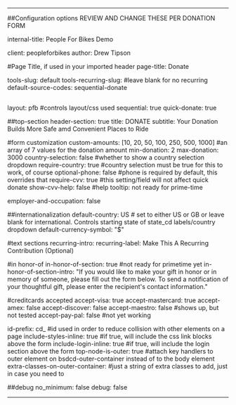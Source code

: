 ---

##Configuration options REVIEW AND CHANGE THESE PER DONATION FORM


internal-title: People For Bikes Demo

client: peopleforbikes
author: Drew Tipson

#Page Title, if used in your imported header
page-title: Donate

tools-slug: default
tools-recurring-slug: #leave blank for no recurring
default-source-codes: sequential-donate

##
layout: pfb #controls layout/css used
sequential: true
quick-donate: true

##top-section
header-section: true
title: DONATE
subtitle: Your Donation Builds More Safe amd Convenient Places to Ride

#form customization
custom-amounts: [10, 20, 50, 100, 250, 500, 1000] #an array of 7 values for the donation amount
min-donation: 2
max-donation: 3000
country-selection: false #whether to show a country selection dropdown
require-country: true #country selection must be true for this to work, of course
optional-phone: false #phone is required by default, this overrides that
require-cvv: true #this setting/field will not affect quick donate
show-cvv-help: false #help tooltip: not ready for prime-time

employer-and-occupation: false


##internationalization
default-country: US # set to either US or GB or leave blank for international. Controls starting state of state_cd labels/country dropdown
default-currency-symbol: "$"

#text sections
recurring-intro: 
recurring-label: Make This A Recurring Contribution (Optional)

#in honor-of
in-honor-of-section: true #not ready for primetime yet
in-honor-of-section-intro: "If you would like to make your gift in honor or in memory of someone, please fill out the form below. To send a notification of your thoughtful gift, please enter the recipient's contact information."

#creditcards accepted
accept-visa: true
accept-mastercard: true
accept-amex: false
accept-discover: false
accept-maestro: false #shows up, but not tested
accept-pay-pal: false  #not yet working


id-prefix: cd_ #id used in order to reduce collision with other elements on a page 
include-styles-inline: true #if true, will include the css link blocks above the form
include-login-inline: true #if true, will include the login section above the form
top-node-is-outer: true #attach key handlers to outer element on bsdcd-outer-container instead of to the body element
extra-classes-on-outer-container: #just a string of extra classes to add, just in case you need to

##debug
no_minimum: false
debug: false

---